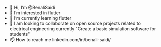 - 👋 Hi, I’m @BenaliSaidi
- 👀 I’m interested in flutter 
- 🌱 I’m currently learning flutter 
- 💞️ I am looking to collaborate on open source projects related to electrical engineering
      currently "Create a basic simulation software for students"
- 📫 How to reach me linkedin.com/in/benali-saidi/


